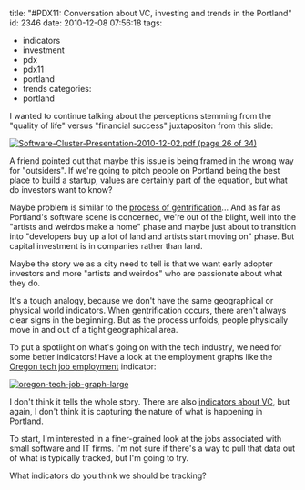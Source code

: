 title: "#PDX11: Conversation about VC, investing and trends in the Portland"
id: 2346
date: 2010-12-08 07:56:18
tags: 
- indicators
- investment
- pdx
- pdx11
- portland
- trends
categories: 
- portland

I wanted to continue talking about the perceptions stemming from the "quality of life" versus "financial success" juxtapositon from this slide:

[![](http://www.chesnok.com/daily/wp-content/uploads/2010/12/Software-Cluster-Presentation-2010-12-02.pdf-page-26-of-34.jpg "Software-Cluster-Presentation-2010-12-02.pdf (page 26 of 34)")](http://www.chesnok.com/daily/wp-content/uploads/2010/12/Software-Cluster-Presentation-2010-12-02.pdf-page-26-of-34.jpg)

A friend pointed out that maybe this issue is being framed in the wrong way for "outsiders". If we're going to pitch people on Portland being the best place to build a startup, values are certainly part of the equation, but what do investors want to know?

Maybe problem is similar to the [process of gentrification](http://www.pbs.org/pov/flagwars/special_gentrification.php)... And as far as Portland's software scene is concerned, we're out of the blight, well into the "artists and weirdos make a home" phase and maybe just about to transition into "developers buy up a lot of land and artists start moving on" phase. But capital investment is in companies rather than land.

Maybe the story we as a city need to tell is that we want early adopter investors and more "artists and weirdos" who are passionate about what they do.

It's a tough analogy, because we don't have the same geographical or physical world indicators. When gentrification occurs, there aren't always clear signs in the beginning. But as the process unfolds, people physically move in and out of a tight geographical area. 

To put a spotlight on what's going on with the tech industry, we need for some better indicators! Have a look at the employment graphs like the [Oregon tech job employment](http://blog.oregonlive.com/siliconforest/2010/11/oregon_tech_jobs_flat_in_octob.html) indicator:

[![](http://www.chesnok.com/daily/wp-content/uploads/2010/12/oregon-tech-job-graph-large.jpg "oregon-tech-job-graph-large")](http://www.chesnok.com/daily/wp-content/uploads/2010/12/oregon-tech-job-graph-large.jpg)

I don't think it tells the whole story. There are also [indicators about VC](http://blog.oregonlive.com/siliconforest/2010/10/oregon_venture_activity_cooled.html), but again, I don't think it is capturing the nature of what is happening in Portland.

To start, I'm interested in a finer-grained look at the jobs associated with small software and IT firms. I'm not sure if there's a way to pull that data out of what is typically tracked, but I'm going to try.

What indicators do you think we should be tracking? 
